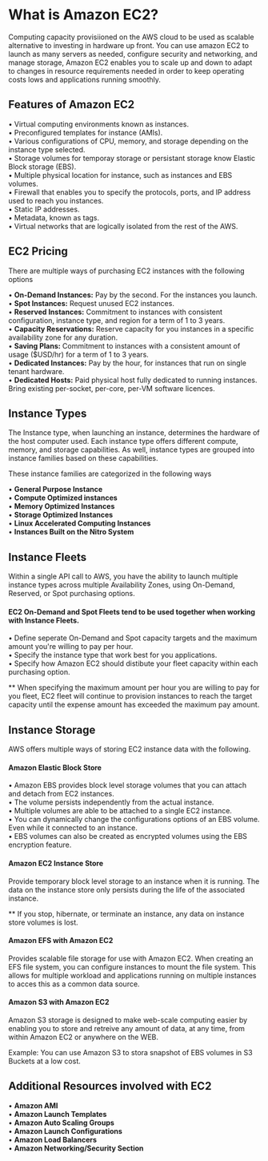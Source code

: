 # What is Amazon EC2?
Computing capacity provisiioned on the AWS cloud to be used as scalable alternative to investing in hardware up front.
You can use amazon EC2 to launch as many servers as needed, configure security and networking, and manage storage,
Amazon EC2 enables you to scale up and down to adapt to changes in resource requirements needed in order to keep
operating costs lows and applications running smoothly.

## Features of Amazon EC2

• Virtual computing environments known as instances.  
• Preconfigured templates for instance (AMIs).   
• Various configurations of CPU, memory, and storage depending on the instance type selected.   
• Storage volumes for temporay storage or persistant storage know Elastic Block storage (EBS).   
• Multiple physical location for instance, such as instances and EBS volumes.   
• Firewall that enables you to specify the protocols, ports, and IP address used to reach you instances.   
• Static IP addresses.   
• Metadata, known as tags.   
• Virtual networks that are logically isolated from the rest of the AWS.

## EC2 Pricing

There are multiple ways of purchasing EC2 instances with the following options
   
• **On-Demand Instances:** Pay by the second. For the instances you launch.   
• **Spot Instances:** Request unused EC2 instances.   
• **Reserved Instances:** Commitment to instances with consistent configuration, instance type, and region for a term of 1 to 3 years.   
• **Capacity Reservations:** Reserve capacity for you instances in a specific availability zone for any duration.   
• **Saving Plans:** Commitment to instances with a consistent amount of usage ($USD/hr) for a term of 1 to 3 years.   
• **Dedicated Instances:** Pay by the hour, for instances that run on single tenant hardware.   
• **Dedicated Hosts:** Paid physical host fully dedicated to running instances. Bring existing per-socket, per-core, per-VM software licences.

## Instance Types

The Instance type, when launching an instance, determines the hardware of the host computer used. Each instance type
offers different compute, memory, and storage capabilities. As well, instance types are grouped into instance families
based on these capabilities.  

These instance families are categorized in the following ways   
   
• **General Purpose Instance**   
• **Compute Optimized instances**   
• **Memory Optimized Instances**   
• **Storage Optimized Instances**   
• **Linux Accelerated Computing Instances**  
• **Instances Built on the Nitro System**

## Instance Fleets

Within a single API call to AWS, you have the ability to launch multiple instance types across multiple Availability Zones, using On-Demand, Reserved, or Spot purchasing options.
   
#### EC2 On-Demand and Spot Fleets tend to be used together when working with Instance Fleets.   
   
• Define seperate On-Demand and Spot capacity targets and the maximum amount you're willing to pay per hour.   
• Specify the instance type that work best for you applications.   
• Specify how Amazon EC2 should distibute your fleet capacity within each purchasing option.

** When specifying the maximum amount per hour you are willing to pay for you fleet, EC2 fleet will continue to provision instances to reach the target capacity until the expense amount has exceeded the maximum pay amount.   

## Instance Storage

AWS offers multiple ways of storing EC2 instance data with the following.
    
#### Amazon Elastic Block Store   
   
• Amazon EBS provides block level storage volumes that you can attach and detach from EC2 instances.   
• The volume persists independently from the actual instance.   
• Multiple volumes are able to be attached to a single EC2 instance.   
• You can dynamically change the configurations options of an EBS volume. Even while it connected to an instance.   
• EBS volumes can also be created as encrypted volumes using the EBS encryption feature.    

#### Amazon EC2 Instance Store    
  
Provide temporary block level storage to an instance when it is running. The data on the instance store only persists during the life of the associated instance.   
   
** If you stop, hibernate, or terminate an instance, any data on instance store volumes is lost.   
   
#### Amazon EFS with Amazon EC2   
    
Provides scalable file storage for use with Amazon EC2. When creating an EFS file system, you can configure instances to mount the file system. This allows for multiple workload and applications running on multiple instances to acces this as a common data source.   

#### Amazon S3 with Amazon EC2    
   
Amazon S3 storage is designed to make web-scale computing easier by enabling you to store and retreive any amount of data, at any time, from within Amazon EC2 or anywhere on the WEB.   
   
Example: You can use Amazon S3 to stora snapshot of EBS volumes in S3 Buckets at a low cost.

## Additional Resources involved with EC2   

• **Amazon AMI**  
• **Amazon Launch Templates**   
• **Amazon Auto Scaling Groups**   
• **Amazon Launch Configurations**   
• **Amazon Load Balancers**       
• **Amazon Networking/Security Section**

   

   

